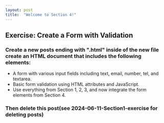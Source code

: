 ```yaml
---
layout: post
title:  "Welcome to Section 4!"
---
```


## Exercise: Create a Form with Validation

### Create a new posts ending with ".html" inside of the new file create an HTML document that includes the following elements:

* A form with various input fields including text, email, number, tel, and textarea.
* Basic form validation using HTML attributes and JavaScript.
* Use everything from Section 1, 2, 3, and now integrate the form elements from Section 4.

### Then delete this post(see 2024-06-11-Section1-exercise for deleting posts)
